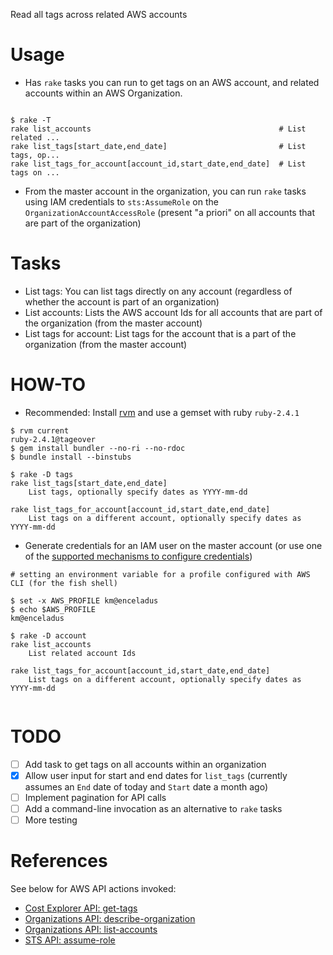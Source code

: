 Read all tags across related AWS accounts

Usage
===

- Has ```rake``` tasks you can run to get tags on an AWS account, and related accounts within an AWS Organization.

```

$ rake -T
rake list_accounts                                          # List related ...
rake list_tags[start_date,end_date]                         # List tags, op...
rake list_tags_for_account[account_id,start_date,end_date]  # List tags on ...

```

- From the master account in the organization, you can run ```rake``` tasks using IAM credentials to ```sts:AssumeRole``` on the ```OrganizationAccountAccessRole``` (present "a priori" on all accounts that are part of the organization)

Tasks
===

- List tags: You can list tags directly on any account (regardless of whether the account is part of an organization)
- List accounts: Lists the AWS account Ids for all accounts that are part of the organization (from the master account) 
- List tags for account: List tags for the account that is a part of the organization (from the master account)

HOW-TO
===

- Recommended: Install [rvm](https://rvm.io/) and use a gemset with ruby ```ruby-2.4.1```

```
$ rvm current
ruby-2.4.1@tageover
$ gem install bundler --no-ri --no-rdoc
$ bundle install --binstubs

$ rake -D tags
rake list_tags[start_date,end_date]
    List tags, optionally specify dates as YYYY-mm-dd

rake list_tags_for_account[account_id,start_date,end_date]
    List tags on a different account, optionally specify dates as YYYY-mm-dd

```

- Generate credentials for an IAM user on the master account (or use one of the [supported mechanisms to configure credentials](https://docs.aws.amazon.com/sdk-for-ruby/v3/developer-guide/setup-config.html))
 
```
# setting an environment variable for a profile configured with AWS CLI (for the fish shell)

$ set -x AWS_PROFILE km@enceladus
$ echo $AWS_PROFILE
km@enceladus

$ rake -D account
rake list_accounts
    List related account Ids

rake list_tags_for_account[account_id,start_date,end_date]
    List tags on a different account, optionally specify dates as YYYY-mm-dd
     
```

TODO
===

- [ ] Add task to get tags on all accounts within an organization
- [x] Allow user input for start and end dates for ```list_tags``` (currently assumes an ```End``` date of today and ```Start``` date a month ago) 
- [ ] Implement pagination for API calls
- [ ] Add a command-line invocation as an alternative to ```rake``` tasks
- [ ] More testing

References
===

See below for AWS API actions invoked:

- [Cost Explorer API: get-tags](https://docs.aws.amazon.com/aws-cost-management/latest/APIReference/API_GetTags.html)
- [Organizations API: describe-organization](https://docs.aws.amazon.com/organizations/latest/APIReference/API_DescribeOrganization.html)
- [Organizations API: list-accounts](https://docs.aws.amazon.com/organizations/latest/APIReference/API_ListAccounts.html) 
- [STS API: assume-role](https://docs.aws.amazon.com/STS/latest/APIReference/API_AssumeRole.html)
